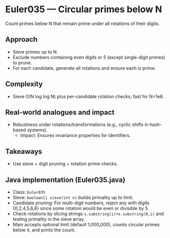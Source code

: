 # Euler035 — Circular primes below N

Count primes below N that remain prime under all rotations of their digits.

## Approach

- Sieve primes up to N.
- Exclude numbers containing even digits or 5 (except single-digit primes) to prune.
- For each candidate, generate all rotations and ensure each is prime.

## Complexity
- Sieve O(N log log N) plus per-candidate rotation checks; fast for N=1e6.

## Real-world analogues and impact
- Robustness under rotations/transformations (e.g., cyclic shifts in hash-based systems).
  - Impact: Ensures invariance properties for identifiers.

## Takeaways
- Use sieve + digit pruning + rotation prime checks.


## Java implementation (Euler035.java)

- Class: `Euler035`
- Sieve: `boolean[] sieve(int n)` builds primality up to limit.
- Candidate pruning: For multi-digit numbers, reject any with digits {0,2,4,5,6,8} since some rotation would be even or divisible by 5.
- Check rotations by slicing strings `s.substring(i)+s.substring(0,i)` and testing primality in the sieve array.
- Main accepts optional limit (default 1,000,000), counts circular primes below it, and prints the count.
